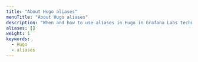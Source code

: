 ```yaml
---
title: "About Hugo aliases"
menuTitle: "About Hugo aliases"
description: "When and how to use aliases in Hugo in Grafana Labs technical documentation."
aliases: []
weight: 1
keywords:
  - Hugo
  - aliases
---
```


